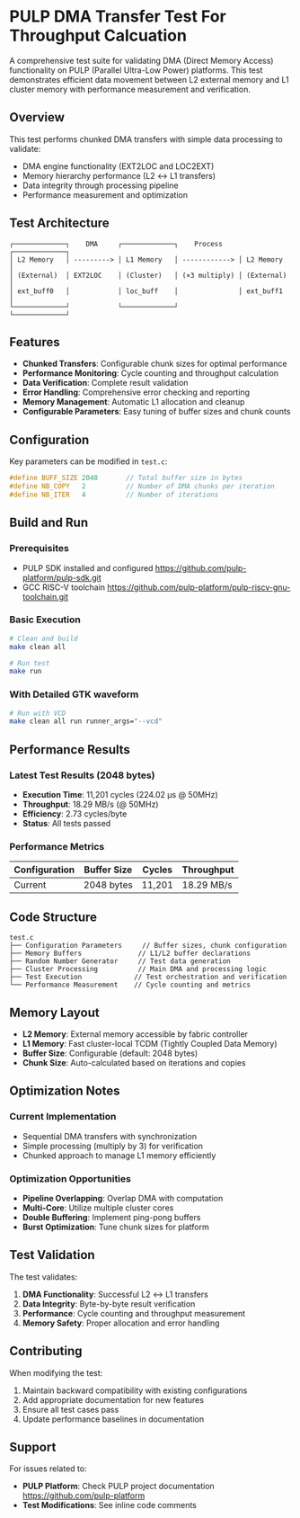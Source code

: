 # PULP DMA Transfer Test For Throughput Calcuation

A comprehensive test suite for validating DMA (Direct Memory Access) functionality on PULP (Parallel Ultra-Low Power) platforms. This test demonstrates efficient data movement between L2 external memory and L1 cluster memory with performance measurement and verification.

## Overview

This test performs chunked DMA transfers with simple data processing to validate:
- DMA engine functionality (EXT2LOC and LOC2EXT)
- Memory hierarchy performance (L2 ↔ L1 transfers)
- Data integrity through processing pipeline
- Performance measurement and optimization

## Test Architecture

```
┌─────────────┐    DMA     ┌─────────────┐    Process    ┌─────────────┐
│ L2 Memory   │ ---------> │ L1 Memory   │ ------------> │ L2 Memory   │
│ (External)  │ EXT2LOC    │ (Cluster)   │ (×3 multiply) │ (External)  │
│ ext_buff0   │            │ loc_buff    │               │ ext_buff1   │
└─────────────┘            └─────────────┘               └─────────────┘
```

## Features

- **Chunked Transfers**: Configurable chunk sizes for optimal performance
- **Performance Monitoring**: Cycle counting and throughput calculation
- **Data Verification**: Complete result validation
- **Error Handling**: Comprehensive error checking and reporting
- **Memory Management**: Automatic L1 allocation and cleanup
- **Configurable Parameters**: Easy tuning of buffer sizes and chunk counts

## Configuration

Key parameters can be modified in `test.c`:

```c
#define BUFF_SIZE 2048       // Total buffer size in bytes
#define NB_COPY   2          // Number of DMA chunks per iteration  
#define NB_ITER   4          // Number of iterations
```

## Build and Run

### Prerequisites
- PULP SDK installed and configured https://github.com/pulp-platform/pulp-sdk.git
- GCC RISC-V toolchain https://github.com/pulp-platform/pulp-riscv-gnu-toolchain.git

### Basic Execution
```bash
# Clean and build
make clean all

# Run test
make run
```

### With Detailed GTK waveform
```bash
# Run with VCD
make clean all run runner_args="--vcd"
```

## Performance Results

### Latest Test Results (2048 bytes)
- **Execution Time**: 11,201 cycles (224.02 μs @ 50MHz)
- **Throughput**: 18.29 MB/s (@ 50MHz)
- **Efficiency**: 2.73 cycles/byte
- **Status**: All tests passed

### Performance Metrics
| Configuration | Buffer Size | Cycles | Throughput |
|---------------|-------------|--------|------------|
| Current       | 2048 bytes  | 11,201 | 18.29 MB/s |

## Code Structure

```
test.c
├── Configuration Parameters     // Buffer sizes, chunk configuration
├── Memory Buffers              // L1/L2 buffer declarations
├── Random Number Generator     // Test data generation
├── Cluster Processing          // Main DMA and processing logic
├── Test Execution             // Test orchestration and verification
└── Performance Measurement    // Cycle counting and metrics
```

## Memory Layout

- **L2 Memory**: External memory accessible by fabric controller
- **L1 Memory**: Fast cluster-local TCDM (Tightly Coupled Data Memory)
- **Buffer Size**: Configurable (default: 2048 bytes)
- **Chunk Size**: Auto-calculated based on iterations and copies

## Optimization Notes

### Current Implementation
- Sequential DMA transfers with synchronization
- Simple processing (multiply by 3) for verification
- Chunked approach to manage L1 memory efficiently

### Optimization Opportunities
- **Pipeline Overlapping**: Overlap DMA with computation
- **Multi-Core**: Utilize multiple cluster cores
- **Double Buffering**: Implement ping-pong buffers
- **Burst Optimization**: Tune chunk sizes for platform

## Test Validation

The test validates:
1. **DMA Functionality**: Successful L2 ↔ L1 transfers
2. **Data Integrity**: Byte-by-byte result verification
3. **Performance**: Cycle counting and throughput measurement
4. **Memory Safety**: Proper allocation and error handling

## Contributing

When modifying the test:
1. Maintain backward compatibility with existing configurations
2. Add appropriate documentation for new features
3. Ensure all test cases pass
4. Update performance baselines in documentation


## Support

For issues related to:
- **PULP Platform**: Check PULP project documentation https://github.com/pulp-platform
- **Test Modifications**: See inline code comments

